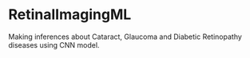 # RetinalImagingML
Making inferences about Cataract, Glaucoma and Diabetic Retinopathy diseases using CNN model.
